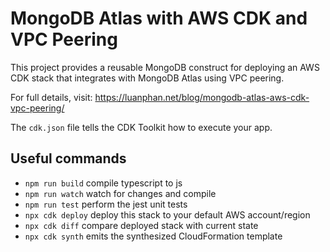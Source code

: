 # MongoDB Atlas with AWS CDK and VPC Peering
This project provides a reusable MongoDB construct for deploying an AWS CDK stack that integrates with MongoDB Atlas using VPC peering.

For full details, visit: https://luanphan.net/blog/mongodb-atlas-aws-cdk-vpc-peering/

The `cdk.json` file tells the CDK Toolkit how to execute your app.

## Useful commands

* `npm run build`   compile typescript to js
* `npm run watch`   watch for changes and compile
* `npm run test`    perform the jest unit tests
* `npx cdk deploy`  deploy this stack to your default AWS account/region
* `npx cdk diff`    compare deployed stack with current state
* `npx cdk synth`   emits the synthesized CloudFormation template
